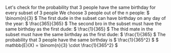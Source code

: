 Let's check for the probability that 3 people have the same birthday for every subset of 3 people
We choose 3 people out of the n people: $ \binom{n}{3} $
The first dude in the subset can have birthday on any day of the year: $ \frac{365}{365} $
The second bro in the subset must have the same birthday as the first dude: $ \frac{1}{365} $
The thid mate in the subset must have the same birthday as the first dude: $ \frac{1}{365} $
The probability that 3 people have the same birthday is $ \frac{1}{365^2} $
$ mathbb{E}(X) = \binom{n}{3} \cdot \frac{1}{365^2} $
